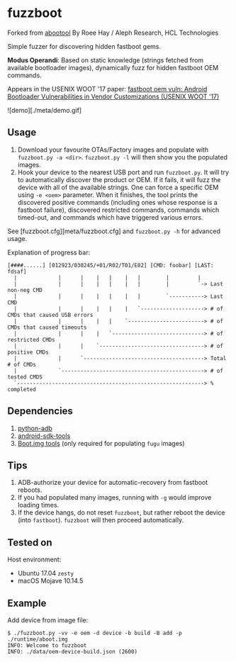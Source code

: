 # fuzzboot

Forked from [abootool][abootool] By Roee Hay / Aleph Research, HCL Technologies

Simple fuzzer for discovering hidden fastboot gems.

**Modus Operandi**: Based on static knowledge (strings fetched from available bootloader images), dynamically fuzz for hidden fastboot OEM commands.

Appears in the USENIX WOOT '17 paper: [fastboot oem vuln: Android Bootloader Vulnerabilities in Vendor Customizations (USENIX WOOT '17)][paper]

![demo][./meta/demo.gif]

## Usage
1. Download your favourite OTAs/Factory images and populate with `fuzzboot.py -a <dir>`.
`fuzzboot.py -l` will then show you the populated images. 
2. Hook your device to the nearest USB port and run `fuzzboot.py`. It will try to automatically discover the product or OEM. If it fails, it will fuzz the device with all of the available strings. 
One can force a specific OEM using `-e <oem>` parameter. 
When it finishes, the tool prints the discovered positive commands (including ones whose response is a fastboot failure), discovered restricted commands, commands which timed-out, and commands which have triggered various errors.

See [fuzzboot.cfg][meta/fuzzboot.cfg] and `fuzzboot.py -h` for advanced usage.

Explanation of progress bar:
```
[####......] [012923/030245/+01/R02/T01/E02] [CMD: foobar] [LAST: fdsaf]
  |             |      |    |   |    |   |        |         |
  |             |      |    |   |    |   |        |         `-> Last non-neg CMD
  |             |      |    |   |    |   |        `-----------> Last CMD
  |             |      |    |   |    |   `--------------------> # of CMDs that caused USB errors
  |             |      |    |   |    `------------------------> # of CMDs that caused timeouts
  |             |      |    |   `-----------------------------> # of restricted CMDs
  |             |      |    `---------------------------------> # of positive CMDs
  |             |      `--------------------------------------> Total # of CMDs
  |             `---------------------------------------------> # of tested CMDS
  `-----------------------------------------------------------> % completed                    
```




## Dependencies
1. [python-adb](https://github.com/google/python-adb) 
2. [android-sdk-tools](https://developer.android.com/studio/releases/sdk-tools.html)
3. [Boot.img tools](https://forum.xda-developers.com/showthread.php?t=2319018) (only required for populating `fugu` images) 


## Tips

1. ADB-authorize your device for automatic-recovery from fastboot reboots.
2. If you had populated many images, running with `-g` would improve loading times.
3. If the device hangs, do not reset `fuzzboot`, but rather reboot the device (into `fastboot`). `fuzzboot` will then proceed automatically. 


## Tested on

Host environment:

- Ubuntu 17.04 `zesty` 
- macOS Mojave 10.14.5

## Example

Add device from image file:

```terminal
$ ./fuzzboot.py -vv -e oem -d device -b build -B add -p ./runtime/aboot.img
INFO: Welcome to fuzzboot
INFO: ./data/oem-device-build.json (2600)
```

[abootool]: https://github.com/alephsecurity/abootool
[paper]: https://www.usenix.org/conference/woot17/workshop-program/presentation/hay
